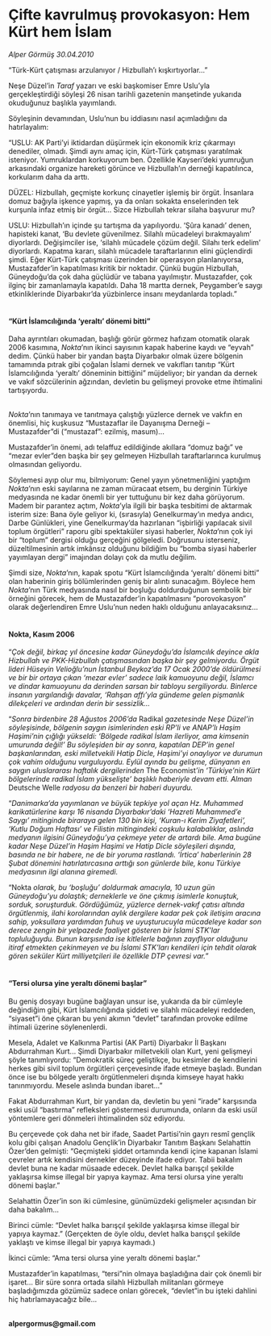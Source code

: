 # Çifte kavrulmuş provokasyon: Hem Kürt hem İslam

*Alper Görmüş 30.04.2010*

<div class="yazi"><p>“Türk-Kürt çatışması arzulanıyor / Hizbullah’ı kışkırtıyorlar...”</p>
<p>Neşe Düzel’in <i>Taraf </i>yazarı ve eski başkomiser Emre Uslu’yla gerçekleştirdiği söyleşi 26 nisan tarihli gazetenin manşetinde yukarıda okuduğunuz başlıkla yayımlandı.</p>
<p>Söyleşinin devamından, Uslu’nun bu iddiasını nasıl açımladığını da hatırlayalım:</p>
<p>“USLU: AK Parti’yi iktidardan düşürmek için ekonomik kriz çıkarmayı denediler, olmadı. Şimdi aynı amaç için, Kürt-Türk çatışması yaratılmak isteniyor. Yumruklardan korkuyorum ben. Özellikle Kayseri’deki yumruğun arkasındaki organize hareketi görünce ve Hizbullah’ın derneği kapatılınca, korkularım daha da arttı.</p>
<p>DÜZEL: Hizbullah, geçmişte korkunç cinayetler işlemiş bir örgüt. İnsanlara domuz bağıyla işkence yapmış, ya da onları sokakta enselerinden tek kurşunla infaz etmiş bir örgüt... Sizce Hizbullah tekrar silaha başvurur mu?</p>
<p>USLU: Hizbullah’ın içinde şu tartışma da yapılıyordu. ‘Şûra kanadı’ denen, hapisteki kanat, ‘Bu devlete güvenilmez. Silahlı mücadeleyi bırakmayalım’ diyorlardı. Değişimciler ise, ‘silahlı mücadele çözüm değil. Silahı terk edelim’ diyorlardı. Kapatma kararı, silahlı mücadele taraftarlarının elini güçlendirdi şimdi. Eğer Kürt-Türk çatışması üzerinden bir operasyon planlanıyorsa, Mustazafder’in kapatılması kritik bir noktadır. Çünkü bugün Hizbullah, Güneydoğu’da çok daha güçlüdür ve tabana yayılmıştır. Mustazafder, çok ilginç bir zamanlamayla kapatıldı. Daha 18 martta dernek, Peygamber’e saygı etkinliklerinde Diyarbakır’da yüzbinlerce insanı meydanlarda topladı.”</p>
<h4><br/>“Kürt İslamcılığında ‘yeraltı’ dönemi bitti”</h4>
<p>Daha ayrıntıları okumadan, başlığı görür görmez hafızam otomatik olarak 2006 kasımına, <i>Nokta</i>’nın ikinci sayısının kapak haberine kaydı ve “eyvah” dedim. Çünkü haber bir yandan başta Diyarbakır olmak üzere bölgenin tamamında pıtrak gibi çoğalan İslami dernek ve vakıfları tanıtıp “Kürt İslamcılığında ‘yeraltı’ döneminin bittiğini” müjdeliyor; bir yandan da dernek ve vakıf sözcülerinin ağzından, devletin bu gelişmeyi provoke etme ihtimalini tartışıyordu.</p>
<p><i><br/>Nokta</i>’nın tanımaya ve tanıtmaya çalıştığı yüzlerce dernek ve vakfın en önemlisi, hiç kuşkusuz “Mustazaflar ile Dayanışma Derneği – Mustazafder”di (“mustazaf”: ezilmiş, masum)...</p>
<p>Mustazafder’in önemi, adı telaffuz edildiğinde akıllara “domuz bağı” ve “mezar evler”den başka bir şey gelmeyen Hizbullah taraftarlarınca kurulmuş olmasından geliyordu.</p>
<p>Söylemesi ayıp olur mu, bilmiyorum: Genel yayın yönetmenliğini yaptığım <i>Nokta</i>’nın eski sayılarına ne zaman müracaat etsem, bu derginin Türkiye medyasında ne kadar önemli bir yer tuttuğunu bir kez daha görüyorum. Madem bir parantez açtım, <i>Nokta</i>’yla ilgili bir başka tesbitimi de aktarmak isterim size: Bana öyle geliyor ki, (sırasıyla) Genelkurmay’ın medya andıcı, Darbe Günlükleri, yine Genelkurmay’da hazırlanan “işbirliği yapılacak sivil toplum örgütleri” raporu gibi spektaküler siyasi haberler, <i>Nokta</i>’nın çok iyi bir “toplum” dergisi olduğu gerçeğini gölgeledi. Doğrusunu isterseniz, düzeltilmesinin artık imkânsız olduğunu bildiğim bu “bomba siyasi haberler yayımlayan dergi” imajından dolayı çok da mutlu değilim.</p>
<p>Şimdi size, <i>Nokta</i>’nın, kapak spotu “Kürt İslamcılığında ‘yeraltı’ dönemi bitti” olan haberinin giriş bölümlerinden geniş bir alıntı sunacağım. Böylece hem <i>Nokta</i>’nın Türk medyasında nasıl bir boşluğu doldurduğunun sembolik bir örneğini görecek, hem de Mustazafder’in kapatılmasını “porovokasyon” olarak değerlendiren Emre Uslu’nun neden haklı olduğunu anlayacaksınız...</p>
<h4><br/>Nokta, Kasım 2006</h4>
<p>“<i>Çok değil, birkaç yıl öncesine kadar Güneydoğu’da İslamcılık deyince akla Hizbullah ve PKK-Hizbullah çatışmasından başka bir şey gelmiyordu. Örgüt lideri Hüseyin Velioğlu’nun İstanbul Beykoz’da 17 Ocak 2000’de öldürülmesi ve bir bir ortaya çıkan ‘mezar evler’ sadece laik kamuoyunu değil, İslamcı ve dindar kamuoyunu da derinden sarsan bir tabloyu sergiliyordu. Binlerce insanın yargılandığı davalar, ‘Rahşan affı’yla gündeme gelen pişmanlık dilekçeleri ve ardından derin bir sessizlik…</i></p>
<p>“<i>Sonra birdenbire 28 Ağustos 2006’da </i>Radikal<i> gazetesinde Neşe Düzel’in söyleşisinde, bölgenin saygın isimlerinden eski RP’li ve ANAP’lı Haşim Haşimi’nin çığlığı yükseldi: ‘Bölgede radikal İslam ilerliyor, ama kimsenin umurunda değil!’ Bu söyleşiden bir ay sonra, kapatılan DEP’in genel başkanlarından, eski milletvekili Hatip Dicle, Haşimi’yi onaylıyor ve durumun çok vahim olduğunu vurguluyordu. Eylül ayında bu gelişme, dünyanın en saygın uluslararası haftalık dergilerinden </i>The Economist<i>’in ‘Türkiye’nin Kürt bölgelerinde radikal İslam yükselişte’ başlıklı haberiyle devam etti. Alman </i>Deutsche Welle<i> radyosu da benzeri bir haberi duyurdu.</i></p>
<p>“<i>Danimarka’da yayımlanan ve büyük tepkiye yol açan Hz. Muhammed karikatürlerine karşı 16 nisanda Diyarbakır’daki ‘Hazreti Muhammed’e Saygı’ mitinginde biraraya gelen 130 bin kişi, ‘Kuran-ı Kerim Ziyafetleri’, ‘Kutlu Doğum Haftası’ ve Filistin mitingindeki coşkulu kalabalıklar, aslında medyanın ilgisini Güneydoğu’ya çekmeye yeter de artardı bile. Ama bugüne kadar Neşe Düzel’in Haşim Haşimi ve Hatip Dicle söyleşileri dışında, basında ne bir habere, ne de bir yoruma rastlandı. ‘İrtica’ haberlerinin 28 Şubat dönemini hatırlatırcasına arttığı son günlerde bile, konu Türkiye medyasının ilgi alanına giremedi.</i></p>
<p>“Nokta<i> olarak, bu ‘boşluğu’ doldurmak amacıyla, 10 uzun gün Güneydoğu’yu dolaştık; derneklerle ve öne çıkmış isimlerle konuştuk, sorduk, soruşturduk. Gördüğümüz, yüzlerce dernek-vakıf çatısı altında örgütlenmiş, ilahi korolarından aylık dergilere kadar pek çok iletişim aracına sahip, yoksullara yardımdan fuhuş ve uyuşturucuyla mücadeleye kadar son derece zengin bir yelpazede faaliyet gösteren bir İslami STK’lar topluluğuydu. Bunun karşısında ise kitlelerle bağının zayıflıyor olduğunu itiraf etmekten çekinmeyen ve bu İslami STK’ları kendileri için tehdit olarak gören seküler Kürt milliyetçileri ile özellikle DTP çevresi var.</i>”<i></i></p>
<h4><br/>“Tersi olursa yine yeraltı dönemi başlar”</h4>
<p>Bu geniş dosyayı bugüne bağlayan unsur ise, yukarıda da bir cümleyle değindiğim gibi, Kürt İslamcılığında şiddeti ve silahlı mücadeleyi reddeden, “siyaset”i öne çıkaran bu yeni akımın “devlet” tarafından provoke edilme ihtimali üzerine söylenenlerdi.</p>
<p>Mesela, Adalet ve Kalkınma Partisi (AK Parti) Diyarbakır İl Başkanı Abdurrahman Kurt... Şimdi Diyarbakır milletvekili olan Kurt, yeni gelişmeyi şöyle tanımlıyordu: “Demokratik süreç geliştikçe, bu kesimler de kendilerini herkes gibi sivil toplum örgütleri çerçevesinde ifade etmeye başladı. Bundan önce ise bu bölgede yeraltı örgütlenmeleri dışında kimseye hayat hakkı tanınmıyordu. Mesele aslında bundan ibaret...”</p>
<p>Fakat Abdurrahman Kurt, bir yandan da, devletin bu yeni “irade” karşısında eski usül “bastırma” refleksleri göstermesi durumunda, onların da eski usül yöntemlere geri dönmeleri ihtimalinden söz ediyordu.</p>
<p>Bu çerçevede çok daha net bir ifade, Saadet Partisi’nin gayrı resmî gençlik kolu gibi çalışan Anadolu Gençlik’in Diyarbakır Tanıtım Başkanı Selahattin Özer’den gelmişti: “Geçmişteki şiddet ortamında kendi içine kapanan İslami çevreler artık kendisini dernekler düzeyinde ifade ediyor. Tabii bakalım devlet buna ne kadar müsaade edecek. Devlet halka barışçıl şekilde yaklaşırsa kimse illegal bir yapıya kaymaz. Ama tersi olursa yine yeraltı dönemi başlar.”</p>
<p>Selahattin Özer’in son iki cümlesine, günümüzdeki gelişmeler açısından bir daha bakalım...</p>
<p>Birinci cümle: “Devlet halka barışçıl şekilde yaklaşırsa kimse illegal bir yapıya kaymaz.” (Gerçekten de öyle oldu, devlet halka barışçıl şekilde yaklaştı ve kimse illegal bir yapıya kaymadı.)</p>
<p>İkinci cümle: “Ama tersi olursa yine yeraltı dönemi başlar.”</p>
<p>Mustazafder’in kapatılması, “tersi”nin olmaya başladığına dair çok önemli bir işaret... Bir süre sonra ortada silahlı Hizbullah militanları görmeye başladığımızda gözümüz sadece onları görecek, “devlet”in bu işteki dahlini hiç hatırlamayacağız bile...</p>
<p><b><br/>alpergormus@gmail.com</b></p></div>
